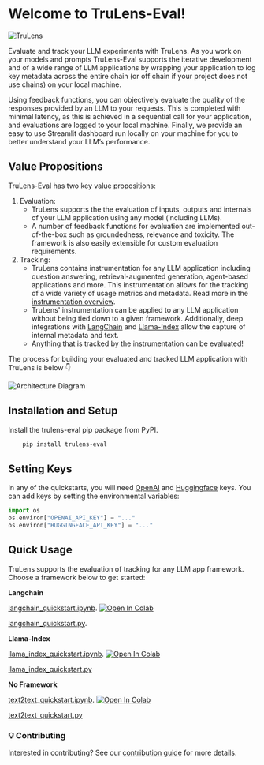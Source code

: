 # Welcome to TruLens-Eval!

![TruLens](https://www.trulens.org/Assets/image/Neural_Network_Explainability.png)

Evaluate and track your LLM experiments with TruLens. As you work on your models and prompts TruLens-Eval supports the iterative development and of a wide range of LLM applications by wrapping your application to log key metadata across the entire chain (or off chain if your project does not use chains) on your local machine.

Using feedback functions, you can objectively evaluate the quality of the responses provided by an LLM to your requests. This is completed with minimal latency, as this is achieved in a sequential call for your application, and evaluations are logged to your local machine. Finally, we provide an easy to use Streamlit dashboard run locally on your machine for you to better understand your LLM’s performance.

## Value Propositions

TruLens-Eval has two key value propositions:

1. Evaluation:
    * TruLens supports the the evaluation of inputs, outputs and internals of your LLM application using any model (including LLMs). 
    * A number of feedback functions for evaluation are implemented out-of-the-box such as groundedness, relevance and toxicity. The framework is also easily extensible for custom evaluation requirements.
2. Tracking:
    * TruLens contains instrumentation for any LLM application including question answering, retrieval-augmented generation, agent-based applications and more. This instrumentation allows for the tracking of a wide variety of usage metrics and metadata. Read more in the [instrumentation overview](https://www.trulens.org/trulens_eval/basic_instrumentation/).
    * TruLens' instrumentation can be applied to any LLM application without being tied down to a given framework. Additionally, deep integrations with [LangChain]() and [Llama-Index]() allow the capture of internal metadata and text.
    * Anything that is tracked by the instrumentation can be evaluated!

The process for building your evaluated and tracked LLM application with TruLens is below 👇

![Architecture Diagram](https://www.trulens.org/Assets/image/TruLens_Architecture.png)

## Installation and Setup

Install the trulens-eval pip package from PyPI.

```bash
    pip install trulens-eval
```

## Setting Keys

In any of the quickstarts, you will need [OpenAI](https://platform.openai.com/account/api-keys) and [Huggingface](https://huggingface.co/settings/tokens) keys. You can add keys by setting the environmental variables:

```python
import os
os.environ["OPENAI_API_KEY"] = "..."
os.environ["HUGGINGFACE_API_KEY"] = "..."
```

## Quick Usage

TruLens supports the evaluation of tracking for any LLM app framework. Choose a framework below to get started:

**Langchain**

[langchain_quickstart.ipynb](https://github.com/truera/trulens/blob/releases/rc-trulens-eval-0.15.0/trulens_eval/examples/quickstart/langchain_quickstart.ipynb).
[![Open In Colab](https://colab.research.google.com/assets/colab-badge.svg)](https://colab.research.google.com/github/truera/trulens/blob/releases/rc-trulens-eval-0.15.0/trulens_eval/examples/quickstart/colab/langchain_quickstart_colab.ipynb)

[langchain_quickstart.py](https://github.com/truera/trulens/blob/releases/rc-trulens-eval-0.15.0/trulens_eval/examples/quickstart/py_script_quickstarts/langchain_quickstart.py).

**Llama-Index**

[llama_index_quickstart.ipynb](https://github.com/truera/trulens/blob/releases/rc-trulens-eval-0.15.0/trulens_eval/examples/quickstart/llama_index_quickstart.ipynb).
[![Open In Colab](https://colab.research.google.com/assets/colab-badge.svg)](https://colab.research.google.com/github/truera/trulens/blob/releases/rc-trulens-eval-0.15.0/trulens_eval/examples/quickstart/colab/llama_index_quickstart_colab.ipynb)

[llama_index_quickstart.py](https://github.com/truera/trulens/blob/releases/rc-trulens-eval-0.15.0/trulens_eval/examples/quickstart/py_script_quickstarts/llama_index_quickstart.py)

**No Framework**

[text2text_quickstart.ipynb](https://github.com/truera/trulens/blob/releases/rc-trulens-eval-0.15.0/trulens_eval/examples/quickstart/text2text_quickstart.ipynb).
[![Open In Colab](https://colab.research.google.com/assets/colab-badge.svg)](https://colab.research.google.com/github/truera/trulens/blob/releases/rc-trulens-eval-0.15.0/trulens_eval/examples/quickstart/colab/text2text_quickstart_colab.ipynb)

[text2text_quickstart.py](https://github.com/truera/trulens/blob/releases/rc-trulens-eval-0.15.0/trulens_eval/examples/quickstart/py_script_quickstarts/text2text_quickstart.py)

### 💡 Contributing

Interested in contributing? See our [contribution guide](https://github.com/truera/trulens/tree/main/trulens_eval/CONTRIBUTING.md) for more details.
